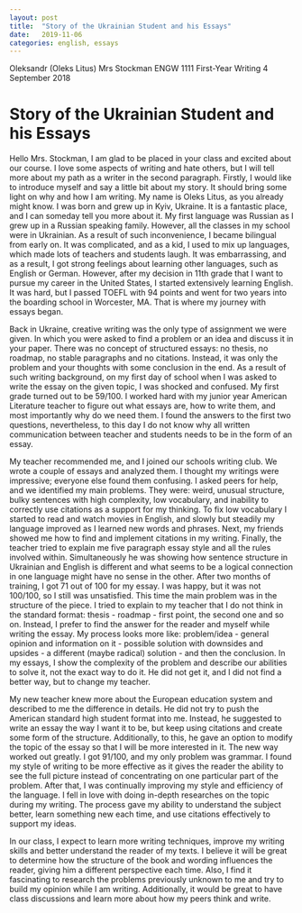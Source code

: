 ```yaml
---
layout: post
title:  "Story of the Ukrainian Student and his Essays"
date:   2019-11-06
categories: english, essays
---
```


Oleksandr (Oleks Litus)
Mrs Stockman
ENGW 1111 First-Year Writing
4 September 2018

# Story of the Ukrainian Student and his Essays
Hello Mrs. Stockman, I am glad to be placed in your class and excited about our course. 
I love some aspects of writing and hate others, but I will tell more about my path as 
a writer in the second paragraph. Firstly, I would like to introduce myself and say a little bit about my story. 
It should bring some light on why and how I am writing. My name is Oleks Litus, as you already might know. 
I was born and grew up in Kyiv, Ukraine. It is a fantastic place, and I can someday tell you more about it. 
My first language was Russian as I grew up in a Russian speaking family. 
However, all the classes in my school were in Ukrainian. 
As a result of such inconvenience, I became bilingual from early on. 
It was complicated, and as a kid, I used to mix up languages, which made lots of teachers and students laugh. 
It was embarrassing, and as a result, I got strong feelings about learning other languages, such as English or German. 
However, after my decision in 11th grade that I want to pursue my career in the United States, 
I started extensively learning English. 
It was hard, but I passed TOEFL with 94 points and went for two years into the boarding school in Worcester, MA. 
That is where my journey with essays began.

Back in Ukraine, creative writing was the only type of assignment we were given. In which you were asked to find a problem or an idea and discuss it in your paper. There was no concept of structured essays: no thesis, no roadmap, no stable paragraphs and no citations. Instead, it was only the problem and your thoughts with some conclusion in the end. As a result of such writing background, on my first day of school when I was asked to write the essay on the given topic, I was shocked and confused. My first grade turned out to be 59/100. I worked hard with my junior year American Literature teacher to figure out what essays are, how to write them, and most importantly why do we need them. I found the answers to the first two questions, nevertheless, to this day I do not know why all written communication between teacher and students needs to be in the form of an essay.

My teacher recommended me, and I joined our schools writing club. We wrote a couple of essays and analyzed them. I thought my writings were impressive; everyone else found them confusing. I asked peers for help, and we identified my main problems. They were: weird, unusual structure, bulky sentences with high complexity, low vocabulary, and inability to correctly use citations as a support for my thinking. To fix low vocabulary I started to read and watch movies in English, and slowly but steadily my language improved as I learned new words and phrases. Next, my friends showed me how to find and implement citations in my writing. Finally, the teacher tried to explain me five paragraph essay style and all the rules involved within. Simultaneously he was showing how sentence structure in Ukrainian and English is different and what seems to be a logical connection in one language might have no sense in the other. After two months of training, I got 71 out of 100 for my essay. I was happy, but it was not 100/100, so I still was unsatisfied. This time the main problem was in the structure of the piece. I tried to explain to my teacher that I do not think in the standard format: thesis - roadmap - first point, the second one and so on. Instead, I prefer to find the answer for the reader and myself while writing the essay. My process looks more like: problem/idea - general opinion and information on it - possible solution with downsides and upsides - a different (maybe radical) solution - and then the conclusion. In my essays, I show the complexity of the problem and describe our abilities to solve it, not the exact way to do it. He did not get it, and I did not find a better way, but to change my teacher. 

My new teacher knew more about the European education system and described to me the difference in details. He did not try to push the American standard high student format into me. Instead, he suggested to write an essay the way I want it to be, but keep using citations and create some form of the structure. Additionally, to this, he gave an option to modify the topic of the essay so that I will be more interested in it. The new way worked out greatly. I got 91/100, and my only problem was grammar. I found my style of writing to be more effective as it gives the reader the ability to see the full picture instead of concentrating on one particular part of the problem. After that, I was continually improving my style and efficiency of the language. I fell in love with doing in-depth researches on the topic during my writing. The process gave my ability to understand the subject better, learn something new each time, and use citations effectively to support my ideas.

In our class, I expect to learn more writing techniques, improve my writing skills and better understand the reader of my texts. I believe it will be great to determine how the structure of the book and wording influences the reader, giving him a different perspective each time. Also, I find it fascinating to research the problems previously unknown to me and try to build my opinion while I am writing.  Additionally, it would be great to have class discussions and learn more about how my peers think and write.
